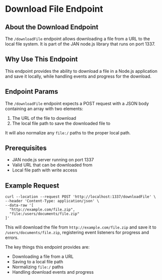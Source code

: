
  
  

# **Download File Endpoint**

## About the Download Endpoint

The `/downloadFile` endpoint allows downloading a file from a URL to the local file system. It is part of the JAN node.js library that runs on port 1337.

## Why Use This Endpoint

This endpoint provides the ability to download a file in a Node.js application and save it locally, while handling events and progress for the download.

## Endpoint Params

The `/downloadFile` endpoint expects a POST request with a JSON body containing an array with two elements:

1. The URL of the file to download 
2. The local file path to save the downloaded file to

It will also normalize any `file:/` paths to the proper local path.

## Prerequisites

- JAN node.js server running on port 1337
- Valid URL that can be downloaded from
- Local file path with write access  

## Example Request

```
curl --location --request POST 'http://localhost:1337/downloadFile' \
--header 'Content-Type: application/json' \
--data-raw '[ 
  "http://example.com/file.zip",
  "file:/users/documents/file.zip"
]'
```

This will download the file from `http://example.com/file.zip` and save it to `/users/documents/file.zip`, registering event listeners for progress and errors.

The key things this endpoint provides are:

- Downloading a file from a URL 
- Saving to a local file path
- Normalizing `file:/` paths
- Handling download events and progress


  
  